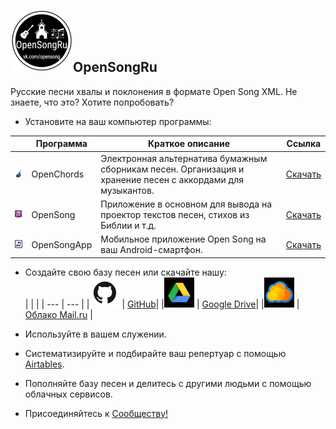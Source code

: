 ## ![logo](img/logo_cut.jpg)OpenSongRu
      
Русские песни хвалы и поклонения в формате Open Song XML.
Не знаете, что это? Хотите попробовать?

* Установите на ваш компьютер программы:

|   | Программа | Краткое описание | Ссылка |
| --- | --- | --- | --- |
|![1](img/oc_icon.png)   | OpenChords | Электронная альтернатива бумажным сборникам песен. Организация и хранение песен с аккордами для музыкантов. |[Скачать](https://sourceforge.net/projects/openchords/files/latest/download) |
|![2](img/os_icon.png)   | OpenSong | Приложение в основном для вывода на проектор текстов песен, стихов из Библии и т.д. |[Скачать](https://sourceforge.net/projects/opensong/files/latest/download) |
|![3](img/osa_icon.png)  | OpenSongApp | Мобильное приложение Open Song на ваш Android-смартфон. |[Скачать](https://play.google.com/store/apps/details?id=com.garethevans.church.opensongtablet&hl=ru) |
* Создайте свою базу песен или скачайте нашу:  
|    |    |
| --- | --- |
|![1](img/icon_gh.jpg) | [GitHub](https://github.com/SergKnyz/OpenSongRu/archive/master.zip)|
|![2](img/icon_gdr.jpg) | [Google Drive](https://drive.google.com/open?id=1K4NR7njvLmjtOn2Ljp7YpigRXDAG-Hb-)|
|![3](img/icon_mail.jpg) | [Облако Mail.ru](https://cloud.mail.ru/public/BntW/H7FubED5D) |

* Используйте в вашем служении.
* Систематизируйте и подбирайте ваш репертуар с помощью [Airtables](https://airtable.com/shrf59t6LkyvGAQ4R).
* Пополняйте базу песен и делитесь с другими людьми с помощью облачных сервисов.
* Присоединяйтесь к [Сообществу!](https://vk.com/opensong)

